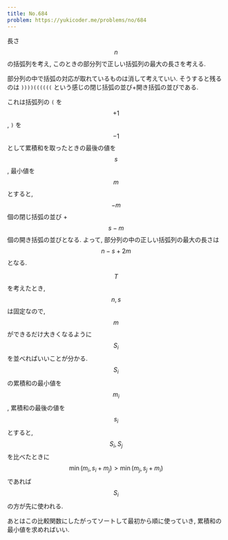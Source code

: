 ```yaml
---
title: No.684
problem: https://yukicoder.me/problems/no/684
---
```

長さ $$ n $$ の括弧列を考え, このときの部分列で正しい括弧列の最大の長さを考える.

部分列の中で括弧の対応が取れているものは消して考えていい. そうすると残るのは `))))((((((` という感じの閉じ括弧の並び+開き括弧の並びである.

これは括弧列の `(` を $$ +1 $$, `)` を $$ -1 $$ として累積和を取ったときの最後の値を $$ s $$, 最小値を $$ m $$ とすると, $$ -m $$ 個の閉じ括弧の並び + $$ s-m $$ 個の開き括弧の並びとなる. よって, 部分列の中の正しい括弧列の最大の長さは $$ n-s+2m $$ となる.

$$ T $$ を考えたとき, $$ n, s $$ は固定なので, $$ m $$ ができるだけ大きくなるように $$ S_i $$ を並べればいいことが分かる. $$ S_i $$ の累積和の最小値を $$ m_i $$, 累積和の最後の値を $$ s_i $$ とすると, $$ S_i, S_j $$ を比べたときに $$ \min(m_i, s_i+m_j) \gt \min(m_j, s_j+m_i) $$ であれば $$ S_i $$ の方が先に使われる.

あとはこの比較関数にしたがってソートして最初から順に使っていき, 累積和の最小値を求めればいい.
